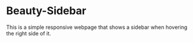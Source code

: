 # Beauty-Sidebar
This is a simple responsive webpage that shows a sidebar when hovering the right side of it. 

